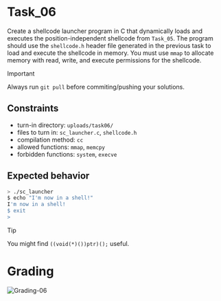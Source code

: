 # Task_06
Create a shellcode launcher program in C that dynamically loads and executes the position-independent shellcode from `Task_05`. The program should use the `shellcode.h` header file generated in the previous task to load and execute the shellcode in memory. You must use `mmap` to allocate memory with read, write, and execute permissions for the shellcode.

> [!IMPORTANT]
> Always run `git pull` before commiting/pushing your solutions.

## Constraints
- turn-in directory: `uploads/task06/`
- files to turn in: `sc_launcher.c`, `shellcode.h`
- compilation method: `cc`
- allowed functions: `mmap`, `memcpy`
- forbidden functions: `system`, `execve`

## Expected behavior
```bash
> ./sc_launcher
$ echo "I'm now in a shell!"
I'm now in a shell!
$ exit
>
```

> [!TIP]
> You might find `((void(*)())ptr)();` useful.

# Grading
![Grading-06](https://github.com/okraus42/BE-class_02/actions/workflows/grading-06.yml/badge.svg)
